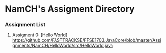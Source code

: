 # NamCH's Assigment Directory

### Assignment List

1. Assigment 0: [Hello World] https://github.com/FASTTRACKSE/FFSE1703.JavaCore/blob/master/Assignments/NamCH/HelloWorld/src/HelloWorld.java
